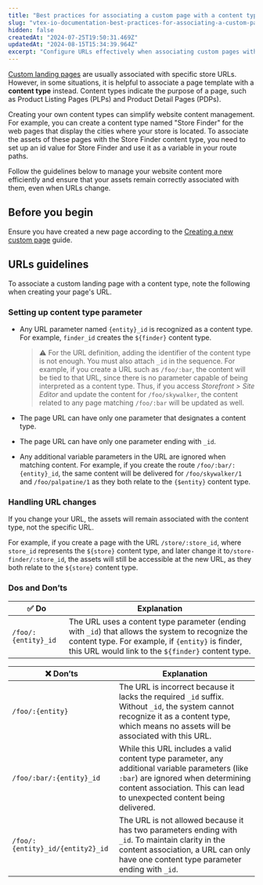 ```yaml
---
title: "Best practices for associating a custom page with a content type"
slug: "vtex-io-documentation-best-practices-for-associating-a-custom-page-with-a-content-type"
hidden: false
createdAt: "2024-07-25T19:50:31.469Z"
updatedAt: "2024-08-15T15:34:39.964Z"
excerpt: "Configure URLs effectively when associating custom pages with content types."
---
```


[Custom landing pages](https://developers.vtex.com/docs/guides/vtex-io-documentation-creating-a-new-custom-page) are usually associated with specific store URLs. However, in some situations, it is helpful to associate a page template with a **content type** instead. Content types indicate the purpose of a page, such as Product Listing Pages (PLPs) and Product Detail Pages (PDPs).

Creating your own content types can simplify website content management. For example, you can create a content type named "Store Finder" for the web pages that display the cities where your store is located. To associate the assets of these pages with the Store Finder content type, you need to set up an id value for Store Finder and use it as a variable in your route paths.

Follow the guidelines below to manage your website content more efficiently and ensure that your assets remain correctly associated with them, even when URLs change.

## Before you begin

Ensure you have created a new page according to the [Creating a new custom page](https://developers.vtex.com/docs/guides/vtex-io-documentation-creating-a-new-custom-page) guide.

## URLs guidelines

To associate a custom landing page with a content type, note the following when creating your page's URL.

### Setting up content type parameter

- Any URL parameter named `{entity}_id` is recognized as a content type. For example, `finder_id` creates the `${finder}` content type.

  	>⚠️ For the URL definition, adding the identifier of the content type is not enough. You must also attach `_id` in the sequence. For example, if you create a URL such as `/foo/:bar`, the content will be tied to that URL, since there is no parameter capable of being interpreted as a content type. Thus, if you access *Storefront > Site Editor* and update the content for `/foo/skywalker`, the content related to any page matching `/foo/:bar` will be updated as well.

- The page URL can have only one parameter that designates a content type.
- The page URL can have only one parameter ending with `_id`.
- Any additional variable parameters in the URL are ignored when matching content. For example, if you create the route `/foo/:bar/:{entity}_id`, the same content will be delivered for `/foo/skywalker/1` and `/foo/palpatine/1` as they both relate to the `{$entity}` content type.

### Handling URL changes

If you change your URL, the assets will remain associated with the content type, not the specific URL.

For example, if you create a page with the URL `/store/:store_id`, where `store_id` represents the `${store}` content type, and later change it to`/store-finder/:store_id`, the assets will still be accessible at the new URL, as they both relate to the `${store}` content type.

### Dos and Don’ts

|✅ Do | Explanation |
| - | - |
| `/foo/:{entity}_id` | The URL uses a content type parameter (ending with `_id`) that allows the system to recognize the content type. For example, if `{entity}` is finder, this URL would link to the `${finder}` content type. |

| ❌ Don’ts | Explanation |
| - | - |
| `/foo/:{entity}`|The URL is incorrect because it lacks the required `_id` suffix. Without `_id`, the system cannot recognize it as a content type, which means no assets will be associated with this URL. |
| `/foo/:bar/:{entity}_id`|While this URL includes a valid content type parameter, any additional variable parameters (like `:bar`) are ignored when determining content association. This can lead to unexpected content being delivered. |
| `/foo/:{entity}_id/{entity2}_id`|The URL is not allowed because it has two parameters ending with `_id`. To maintain clarity in the content association, a URL can only have one content type parameter ending with `_id`. |
